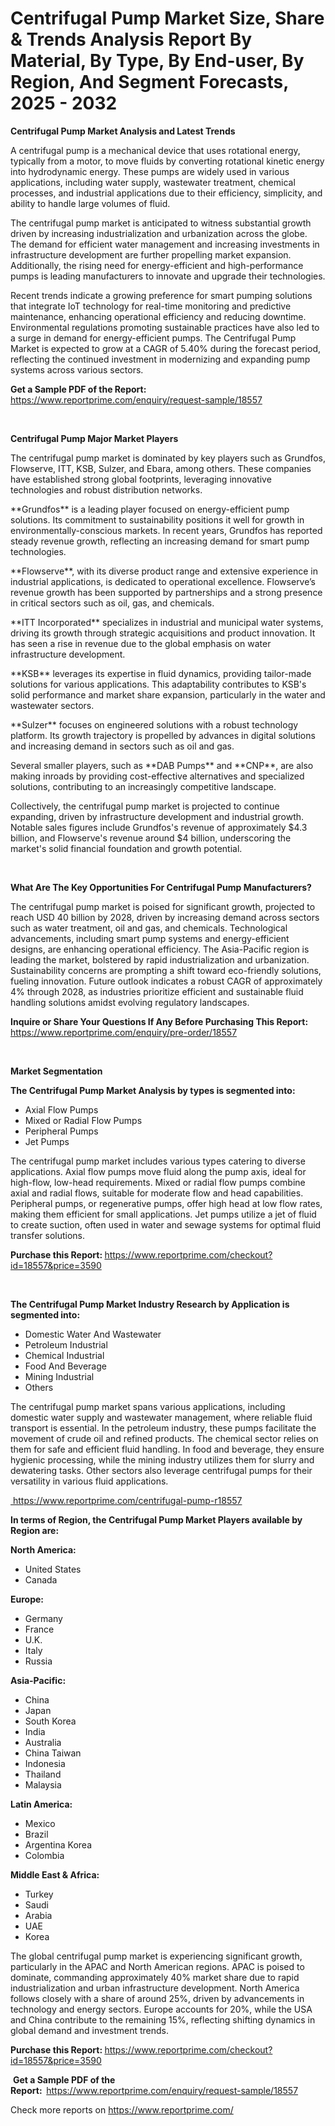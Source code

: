 <p><h1>Centrifugal Pump Market Size, Share & Trends Analysis Report By Material, By Type, By End-user, By Region, And Segment Forecasts, 2025 - 2032</h1></p><p><strong>Centrifugal Pump Market Analysis and Latest Trends</strong></p>
<p><p>A centrifugal pump is a mechanical device that uses rotational energy, typically from a motor, to move fluids by converting rotational kinetic energy into hydrodynamic energy. These pumps are widely used in various applications, including water supply, wastewater treatment, chemical processes, and industrial applications due to their efficiency, simplicity, and ability to handle large volumes of fluid.</p><p>The centrifugal pump market is anticipated to witness substantial growth driven by increasing industrialization and urbanization across the globe. The demand for efficient water management and increasing investments in infrastructure development are further propelling market expansion. Additionally, the rising need for energy-efficient and high-performance pumps is leading manufacturers to innovate and upgrade their technologies. </p><p>Recent trends indicate a growing preference for smart pumping solutions that integrate IoT technology for real-time monitoring and predictive maintenance, enhancing operational efficiency and reducing downtime. Environmental regulations promoting sustainable practices have also led to a surge in demand for energy-efficient pumps. The Centrifugal Pump Market is expected to grow at a CAGR of 5.40% during the forecast period, reflecting the continued investment in modernizing and expanding pump systems across various sectors.</p></p>
<p><strong>Get a Sample PDF of the Report:&nbsp;</strong> <a href="https://www.reportprime.com/enquiry/request-sample/18557?utm_campaign=3326&utm_medium=2&utm_source=Github&utm_content=ia&utm_term=19032025&utm_id=centrifugal-pump">https://www.reportprime.com/enquiry/request-sample/18557</a></p>
<p>&nbsp;</p>
<p><strong>Centrifugal Pump Major Market Players</strong></p>
<p><p>The centrifugal pump market is dominated by key players such as Grundfos, Flowserve, ITT, KSB, Sulzer, and Ebara, among others. These companies have established strong global footprints, leveraging innovative technologies and robust distribution networks.</p><p>**Grundfos** is a leading player focused on energy-efficient pump solutions. Its commitment to sustainability positions it well for growth in environmentally-conscious markets. In recent years, Grundfos has reported steady revenue growth, reflecting an increasing demand for smart pump technologies.</p><p>**Flowserve**, with its diverse product range and extensive experience in industrial applications, is dedicated to operational excellence. Flowserve’s revenue growth has been supported by partnerships and a strong presence in critical sectors such as oil, gas, and chemicals. </p><p>**ITT Incorporated** specializes in industrial and municipal water systems, driving its growth through strategic acquisitions and product innovation. It has seen a rise in revenue due to the global emphasis on water infrastructure development.</p><p>**KSB** leverages its expertise in fluid dynamics, providing tailor-made solutions for various applications. This adaptability contributes to KSB's solid performance and market share expansion, particularly in the water and wastewater sectors.</p><p>**Sulzer** focuses on engineered solutions with a robust technology platform. Its growth trajectory is propelled by advances in digital solutions and increasing demand in sectors such as oil and gas.</p><p>Several smaller players, such as **DAB Pumps** and **CNP**, are also making inroads by providing cost-effective alternatives and specialized solutions, contributing to an increasingly competitive landscape.</p><p>Collectively, the centrifugal pump market is projected to continue expanding, driven by infrastructure development and industrial growth. Notable sales figures include Grundfos's revenue of approximately $4.3 billion, and Flowserve's revenue around $4 billion, underscoring the market's solid financial foundation and growth potential.</p></p>
<p>&nbsp;</p>
<p><strong>What Are The Key Opportunities For Centrifugal Pump Manufacturers?</strong></p>
<p><p>The centrifugal pump market is poised for significant growth, projected to reach USD 40 billion by 2028, driven by increasing demand across sectors such as water treatment, oil and gas, and chemicals. Technological advancements, including smart pump systems and energy-efficient designs, are enhancing operational efficiency. The Asia-Pacific region is leading the market, bolstered by rapid industrialization and urbanization. Sustainability concerns are prompting a shift toward eco-friendly solutions, fueling innovation. Future outlook indicates a robust CAGR of approximately 4% through 2028, as industries prioritize efficient and sustainable fluid handling solutions amidst evolving regulatory landscapes.</p></p>
<p><strong>Inquire or Share Your Questions If Any Before Purchasing This Report:</strong> <a href="https://www.reportprime.com/enquiry/pre-order/18557?utm_campaign=3326&utm_medium=2&utm_source=Github&utm_content=ia&utm_term=19032025&utm_id=centrifugal-pump">https://www.reportprime.com/enquiry/pre-order/18557</a></p>
<p>&nbsp;</p>
<p><strong>Market Segmentation</strong></p>
<p><strong>The Centrifugal Pump Market Analysis by types is segmented into:</strong></p>
<p><ul><li>Axial Flow Pumps</li><li>Mixed or Radial Flow Pumps</li><li>Peripheral Pumps</li><li>Jet Pumps</li></ul></p>
<p><p>The centrifugal pump market includes various types catering to diverse applications. Axial flow pumps move fluid along the pump axis, ideal for high-flow, low-head requirements. Mixed or radial flow pumps combine axial and radial flows, suitable for moderate flow and head capabilities. Peripheral pumps, or regenerative pumps, offer high head at low flow rates, making them efficient for small applications. Jet pumps utilize a jet of fluid to create suction, often used in water and sewage systems for optimal fluid transfer solutions.</p></p>
<p><strong>Purchase this Report:&nbsp;</strong><a href="https://www.reportprime.com/checkout?id=18557&price=3590&utm_campaign=3326&utm_medium=2&utm_source=Github&utm_content=ia&utm_term=19032025&utm_id=centrifugal-pump">https://www.reportprime.com/checkout?id=18557&price=3590</a></p>
<p>&nbsp;</p>
<p><strong>The Centrifugal Pump Market Industry Research by Application is segmented into:</strong></p>
<p><ul><li>Domestic Water And Wastewater</li><li>Petroleum Industrial</li><li>Chemical Industrial</li><li>Food And Beverage</li><li>Mining Industrial</li><li>Others</li></ul></p>
<p><p>The centrifugal pump market spans various applications, including domestic water supply and wastewater management, where reliable fluid transport is essential. In the petroleum industry, these pumps facilitate the movement of crude oil and refined products. The chemical sector relies on them for safe and efficient fluid handling. In food and beverage, they ensure hygienic processing, while the mining industry utilizes them for slurry and dewatering tasks. Other sectors also leverage centrifugal pumps for their versatility in various fluid applications.</p></p>
<p><a href="https://www.reportprime.com/centrifugal-pump-r18557?utm_campaign=3326&utm_medium=2&utm_source=Github&utm_content=ia&utm_term=19032025&utm_id=centrifugal-pump">&nbsp;https://www.reportprime.com/centrifugal-pump-r18557</a></p>
<p><strong>In terms of Region, the Centrifugal Pump Market Players available by Region are:</strong></p>
<p>
    <p> <strong> North America: </strong>
        <ul>
            <li>United States</li>
            <li>Canada</li>
        </ul>
        </p> 
    <p> <strong> Europe: </strong>
        <ul>
            <li>Germany</li>
            <li>France</li>
            <li>U.K.</li>
            <li>Italy</li>
            <li>Russia</li>
        </ul>
        </p> 
    <p> <strong> Asia-Pacific: </strong>
        <ul>
            <li>China</li>
            <li>Japan</li>
            <li>South Korea</li>
            <li>India</li>
            <li>Australia</li>
            <li>China Taiwan</li>
            <li>Indonesia</li>
            <li>Thailand</li>
            <li>Malaysia</li>
        </ul>
        </p> 
    <p> <strong> Latin America: </strong>
        <ul>
            <li>Mexico</li>
            <li>Brazil</li>
            <li>Argentina Korea</li>
            <li>Colombia</li>
        </ul>
        </p> 
    <p> <strong> Middle East & Africa: </strong>
        <ul>
            <li>Turkey</li>
            <li>Saudi</li>
            <li>Arabia</li>
            <li>UAE</li>
            <li>Korea</li>
        </ul>
    </p>
    </p>
<p><p>The global centrifugal pump market is experiencing significant growth, particularly in the APAC and North American regions. APAC is poised to dominate, commanding approximately 40% market share due to rapid industrialization and urban infrastructure development. North America follows closely with a share of around 25%, driven by advancements in technology and energy sectors. Europe accounts for 20%, while the USA and China contribute to the remaining 15%, reflecting shifting dynamics in global demand and investment trends.</p></p>
<p><strong>Purchase this Report: </strong><a href="https://www.reportprime.com/checkout?id=18557&price=3590&utm_campaign=3326&utm_medium=2&utm_source=Github&utm_content=ia&utm_term=19032025&utm_id=centrifugal-pump">https://www.reportprime.com/checkout?id=18557&price=3590</a></p>
<p>&nbsp;<strong>Get a Sample PDF of the Report:&nbsp;&nbsp;</strong><a href="https://www.reportprime.com/enquiry/request-sample/18557?utm_campaign=3326&utm_medium=2&utm_source=Github&utm_content=ia&utm_term=19032025&utm_id=centrifugal-pump">https://www.reportprime.com/enquiry/request-sample/18557</a></p>
<p><strong></strong></p>
<p>Check more reports on <a href="https://www.reportprime.com/?utm_campaign=3326&utm_medium=2&utm_source=Github&utm_content=ia&utm_term=19032025&utm_id=centrifugal-pump">https://www.reportprime.com/</a></p>